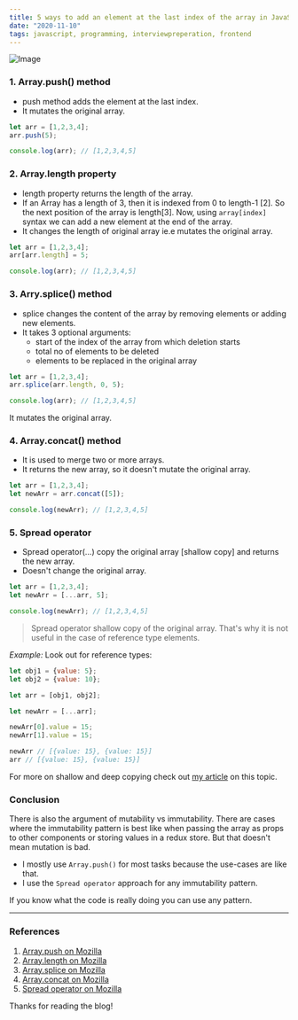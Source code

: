 ```yaml
---
title: 5 ways to add an element at the last index of the array in JavaScript
date: "2020-11-10"
tags: javascript, programming, interviewpreperation, frontend
---
```


![Image](/images/add-element-at-last-index-of-array.png)

### 1. Array.push() method

- push method adds the element at the last index.
- It mutates the original array.

```javascript
let arr = [1,2,3,4];
arr.push(5);

console.log(arr); // [1,2,3,4,5]
```

### 2. Array.length property

- length property returns the length of the array.
- If an Array has a length of 3, then it is indexed from 0 to length-1 [2]. So the next position of the array is length[3]. Now, using `array[index]` syntax we can add a new element at the end of the array.
- It changes the length of original array ie.e mutates the original array.

```javascript
let arr = [1,2,3,4];
arr[arr.length] = 5;

console.log(arr); // [1,2,3,4,5]
```

### 3. Arry.splice() method

- splice changes the content of the array by removing elements or adding new elements.
- It takes 3 optional arguments:
  - start of the index of the array from which deletion starts
  - total no of elements to be deleted
  - elements to be replaced in the original array

```javascript
let arr = [1,2,3,4];
arr.splice(arr.length, 0, 5);

console.log(arr); // [1,2,3,4,5]
```

It mutates the original array.

### 4. Array.concat() method

- It is used to merge two or more arrays.
- It returns the new array, so it doesn't mutate the original array.

```javascript
let arr = [1,2,3,4];
let newArr = arr.concat([5]);

console.log(newArr); // [1,2,3,4,5]
```

### 5. Spread operator

- Spread operator(...) copy the original array [shallow copy] and returns the new array.
- Doesn't change the original array.

```javascript
let arr = [1,2,3,4];
let newArr = [...arr, 5];

console.log(newArr); // [1,2,3,4,5]
```

> Spread operator shallow copy of the original array. That's why it is not useful in the case of reference type elements.

_Example:_ Look out for reference types:

```javascript
let obj1 = {value: 5};
let obj2 = {value: 10};

let arr = [obj1, obj2];

let newArr = [...arr];

newArr[0].value = 15;
newArr[1].value = 15;

newArr // [{value: 15}, {value: 15}]
arr // [{value: 15}, {value: 15}]
```

For more on shallow and deep copying check out [my article](https://dev.to/ip127001/copying-objects-in-javascript-440b) on this topic.

### Conclusion

There is also the argument of mutability vs immutability. There are cases where the immutability pattern is best like when passing the array as props to other components or storing values in a redux store. But that doesn't mean mutation is bad.

- I mostly use `Array.push()` for most tasks because the use-cases are like that.
- I use the `Spread operator` approach for any immutability pattern.

If you know what the code is really doing you can use any pattern.

--------

### References

1. [Array.push on Mozilla](https://developer.mozilla.org/en-US/docs/Web/JavaScript/Reference/Global_Objects/Array/push)
2. [Array.length on Mozilla](https://developer.mozilla.org/en-US/docs/Web/JavaScript/Reference/Global_Objects/Array/length)
3. [Array.splice on Mozilla](https://developer.mozilla.org/en-US/docs/Web/JavaScript/Reference/Global_Objects/Array/splice)
4. [Array.concat on Mozilla](https://developer.mozilla.org/en-US/docs/Web/JavaScript/Reference/Global_Objects/Array/concat)
5. [Spread operator on Mozilla](https://developer.mozilla.org/en-US/docs/Web/JavaScript/Reference/Operators/Spread_syntax)

Thanks for reading the blog!
